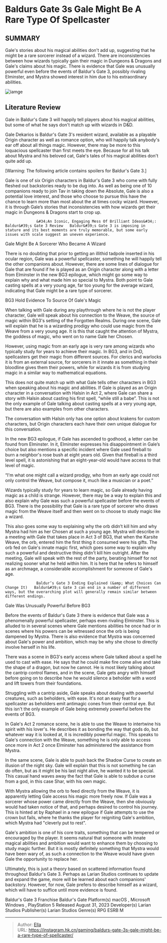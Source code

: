 # Baldurs Gate 3s Gale Might Be A Rare Type Of Spellcaster


## SUMMARY 



  Gale&#39;s stories about his magical abilities don&#39;t add up, suggesting that he might be a rare sorcerer instead of a wizard.   There are inconsistencies between how wizards typically gain their magic in Dungeons &amp; Dragons and Gale&#39;s claims about his magic.   There is evidence that Gale was unusually powerful even before the events of Baldur&#39;s Gate 3, possibly rivaling Elminster, and Mystra showed interest in him due to his extraordinary abilities.  

![iamge](https://static1.srcdn.com/wordpress/wp-content/uploads/2023/12/baldur-s-gate-3-s-gale-might-be-a-rare-type-of-spellcaster.jpg)

## Literature Review

Gale in Baldur&#39;s Gate 3 will happily tell players about his magical abilities, but some of what he says don&#39;t match up with wizards in D&amp;D.




Gale Dekarios is Baldur&#39;s Gate 3&#39;s resident wizard, available as a playable Origin character as well as romance option, who will happily talk anybody&#39;s ear off about all things magic. However, there may be more to this loquacious spellcaster than first meets the eye. Because for all his talk about Mystra and his beloved cat, Gale&#39;s tales of his magical abilities don&#39;t quite add up.




[Warning: The following article contains spoilers for Baldur&#39;s Gate 3.]

Gale is one of six Origin characters in Baldur&#39;s Gate 3 who come with fully fleshed out backstories ready to be dug into. As well as being one of 10 companions ready to join Tav in taking down the Absolute, Gale is also a potential love interest, and those who choose to pursue this have the chance to learn more than most about the at times cocky wizard. However, it is through Gale’s stories that inconsistencies with how wizards get their magic in Dungeons &amp; Dragons start to crop up.

                  &#34;An Iconic, Engaging Mess Of Brilliant Ideas&#34;: Baldur&#39;s Gate 3 Review   Baldur&#39;s Gate 3 is imposing in stature and its best moments are truly memorable, but some early issues with scale suggest an uneven experience.   


 Gale Might Be A Sorcerer Who Became A Wizard 
          




There is no doubting that prior to getting an illithid tadpole inserted in his ocular region, Gale was a powerful spellcaster, something he will happily tell the other companions about. However, there are some lines of dialogue for Gale that are found if he is played as an Origin character along with a letter from Elminster in the new BG3 epilogue, which might go some way to explain why and what made him so special to Mystra. Both point to Gale casting spells at a very young age, far too young for the average wizard, indicating that Gale might be a rare type of sorcerer.



 BG3 Hold Evidence To Source Of Gale&#39;s Magic 
         

When talking with Gale during any playthrough where he is not the player character, Gale will speak about his connection to the Weave, the source of magic within BG3&#39;s setting of the Forgotten Realms. During one scene, Gale will explain that he is a wizarding prodigy who could use magic from the Weave from a very young age. It is this that caught the attention of Mystra, the goddess of magic, who went on to name Gale her Chosen.




However, using magic from an early age is very rare among wizards who typically study for years to achieve their magic. In BG3, and in DnD, spellcasters get their magic from different sources. For clerics and warlocks it is from an external source, for sorcerers in it innate as something in their bloodline gives them their powers, while for wizards it is from studying magic in a similar way to mathematical equations.


 

This does not quite match up with what Gale tells other characters in BG3 when speaking about his magic and abilities. If Gale is played as an Origin character in a conversation with Halsin in Act 2, where Gale can share a story with Halsin about casting his first spell, “while still a babe”. This is not the only example of Gale talking about casting spells at a very young age, but there are also examples from other characters.






The conversation with Halsin only has one option about krakens for custom characters, but Origin characters each have their own unique dialogue for this conversation.




In the new BG3 epilogue, if Gale has ascended to godhood, a letter can be found from Elminster. In it, Elminster expresses his disappointment in Gale’s choice but also mentions a specific incident where Gale used fireball to burn a neighbor&#39;s rose bush at eight years old. Given that fireball is a third level spell, it is astonishing that an eight-year-old would have access to that level of magic.



“I&#39;m what one might call a wizard prodigy, who from an early age could not only control the Weave, but compose it, much like a musician or a poet.”




Wizards typically study for years to learn magic, so Gale already having magic as a child is strange. However, there may be a way to explain this and also explain why Gale was such a powerful spellcaster before the events of BG3. There is the possibility that Gale is a rare type of sorcerer who draws magic from the Weave itself and then went on to choose to study magic like a wizard.




This also goes some way to explaining why the orb didn’t kill him and why Mystra had him as her Chosen at such a young age. Mystra will describe in a meeting with Gale that takes place in Act 3 of BG3, that when the Karsite Weave, the orb, entered him the first thing it consumed were his gifts. The orb fed on Gale&#39;s innate magic first, which goes some way to explain why such a powerful and destructive thing didn&#39;t kill him outright. After the meeting, Gale will speak with the rest of the party, berating himself for not realizing sooner what he held within him. It is here that he refers to himself as an archmage, a considerable accomplishment for someone of Gale&#39;s age.

                  Baldur’s Gate 3 Ending Explained (&amp; What Choices Can Change It)   Baldur&#39;s Gate 3 can end in a number of different ways, but the overarching plot will generally remain similar between different endings.   



 Gale Was Unusually Powerful Before BG3 
          




Before the events of Baldur&#39;s Gate 3 there is evidence that Gale was a phenomenally powerful spellcaster, perhaps even rivaling Elminster. This is alluded to in several scenes where Gale mentions abilities he once had or in scenes where his powers can be witnessed once the orb is being dampened by Mystra. There is also evidence that Mystra was concerned about Gale&#39;s power and ambition, which may be why she chose to directly involve herself in his life.

There was a scene in BG3&#39;s early access where Gale talked about a spell he used to cast with ease. He says that he could make fire come alive and take the shape of a dragon, but now he cannot. He is most likely talking about the cantrip control flames, and in the scene, Gale gets angry with himself before going on to describe how he would silence a beholder with a word and lift towers from their foundations.

Struggling with a cantrip aside, Gale speaks about dealing with powerful creatures, such as beholders, with ease. It&#39;s not an easy feat for a spellcaster as beholders emit antimagic cones from their central eye. But this isn&#39;t the only example of Gale being extremely powerful before the events of BG3.




In Gale&#39;s Act 2 romance scene, he is able to use the Weave to intertwine his spirit with his lover&#39;s. He describes it as bonding the way that gods do, but whatever way it is looked at, it is incredibly powerful magic. This speaks to Gale&#39;s connection with the Weave, something he is only able to access once more in Act 2 once Elminster has administered the assistance from Mystra.

In the same scene, Gale is able to push back the Shadow Curse to create an illusion of the night sky. Gale will explain that this is not something he can do often, but as it might be his last night alive, he wanted it to be special. This casual hand waves away the fact that Gale is able to subdue a curse from a god, in this case Shar, with his own magic.

With Mystra allowing the orb to feed directly from the Weave, it is apparently letting Gale access his magic more freely now. If Gale was a sorcerer whose power came directly from the Weave, then she obviously would had taken notice of that, and perhaps desired to control his journey. This is hinted at by Raphael in a new epilogue if Gale attempts to use the crown but fails, where he thanks the player for reigniting Gale&#39;s ambition, which Mystra had &#34;cleverly put to rest&#34;.




Gale&#39;s ambition is one of his core traits, something that can be tempered or encouraged by the player. It seems natural that someone with innate magical abilities and ambition would want to enhance them by choosing to study magic further. But it is mostly definitely something that Mystra would have been wary of, as such a connection to the Weave would have given Gale the opportunity to replace her.

Ultimately, this is just a theory based on scattered information found throughout Baldur&#39;s Gate 3. Perhaps as Larian Studios continues to update and expand the game, more will be learned about each companions&#39; backstory. However, for now, Gale prefers to describe himself as a wizard, which will have to suffice until more evidence is found.

   Baldur&#39;s Gate 3      Franchise    Baldur&#39;s Gate     Platform(s)    macOS , Microsoft Windows , PlayStation 5     Released    August 31, 2023     Developer(s)    Larian Studios     Publisher(s)    Larian Studios     Genre(s)    RPG     ESRB    M      


---

> Author: [Ella](https://instagram.hk.cn/)  
> URL: https://instagram.hk.cn/gaming/baldurs-gate-3s-gale-might-be-a-rare-type-of-spellcaster/  

